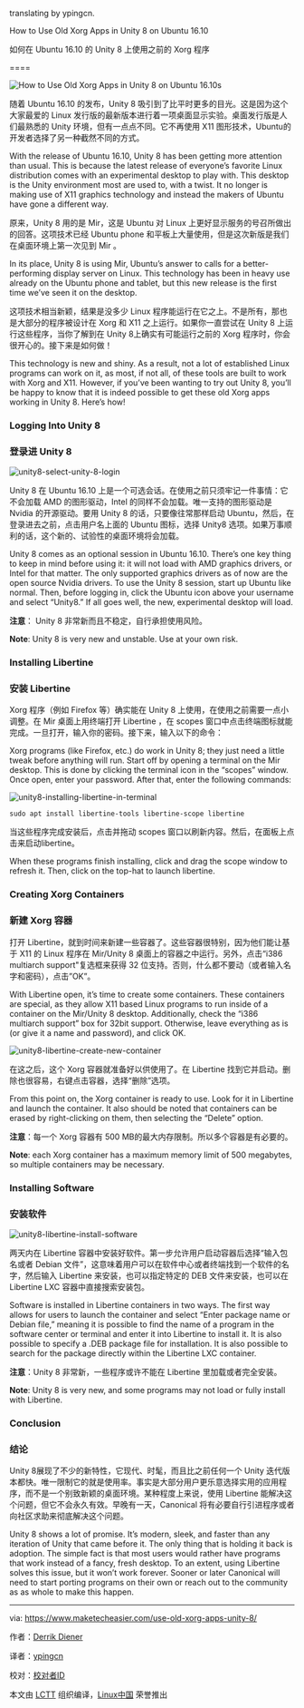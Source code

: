 translating by ypingcn.

How to Use Old Xorg Apps in Unity 8 on Ubuntu 16.10

如何在 Ubuntu 16.10 的 Unity 8 上使用之前的 Xorg 程序

====

![](https://maketecheasier-2d0f.kxcdn.com/assets/uploads/2016/10/unity8-feature-image.jpg "How to Use Old Xorg Apps in Unity 8 on Ubuntu 16.10s")

随着 Ubuntu 16.10 的发布，Unity 8 吸引到了比平时更多的目光。这是因为这个大家最爱的 Linux 发行版的最新版本进行着一项桌面显示实验。桌面发行版是人们最熟悉的 Unity 环境，但有一点点不同。它不再使用 X11 图形技术，Ubuntu的开发者选择了另一种截然不同的方式。

With the release of Ubuntu 16.10, Unity 8 has been getting more attention than usual. This is because the latest release of everyone’s favorite Linux distribution comes with an experimental desktop to play with. This desktop is the Unity environment most are used to, with a twist. It no longer is making use of X11 graphics technology and instead the makers of Ubuntu have gone a different way.

原来，Unity 8 用的是 Mir，这是 Ubuntu 对 Linux 上更好显示服务的号召所做出的回答。这项技术已经 Ubuntu phone 和平板上大量使用，但是这次新版是我们在桌面环境上第一次见到 Mir 。

In its place, Unity 8 is using Mir, Ubuntu’s answer to calls for a better-performing display server on Linux. This technology has been in heavy use already on the Ubuntu phone and tablet, but this new release is the first time we’ve seen it on the desktop.

这项技术相当新颖，结果是没多少 Linux 程序能运行在它之上。不是所有，那也是大部分的程序被设计在 Xorg 和 X11 之上运行。如果你一直尝试在 Unity 8 上运行这些程序，当你了解到在 Unity 8上确实有可能运行之前的 Xorg 程序时，你会很开心的。接下来是如何做！

This technology is new and shiny. As a result, not a lot of established Linux programs can work on it, as most, if not all, of these tools are built to work with Xorg and X11\. However, if you’ve been wanting to try out Unity 8, you’ll be happy to know that it is indeed possible to get these old Xorg apps working in Unity 8\. Here’s how!

### Logging Into Unity 8

### 登录进 Unity 8

![unity8-select-unity-8-login](https://maketecheasier-2d0f.kxcdn.com/assets/uploads/2016/10/unity8-select-unity-8-login.jpg "unity8-select-unity-8-login")

Unity 8 在 Ubuntu 16.10 上是一个可选会话。在使用之前只须牢记一件事情：它不会加载 AMD 的图形驱动，Intel 的同样不会加载。唯一支持的图形驱动是 Nvidia 的开源驱动。要用 Unity 8 的话，只要像往常那样启动 Ubuntu，然后，在登录进去之前，点击用户名上面的 Ubuntu 图标，选择 Unity8 选项。如果万事顺利的话，这个新的、试验性的桌面环境将会加载。

Unity 8 comes as an optional session in Ubuntu 16.10\. There’s one key thing to keep in mind before using it: it will not load with AMD graphics drivers, or Intel for that matter. The only supported graphics drivers as of now are the open source Nvidia drivers. To use the Unity 8 session, start up Ubuntu like normal. Then, before logging in, click the Ubuntu icon above your username and select “Unity8.” If all goes well, the new, experimental desktop will load.

**注意**： Unity 8 非常新而且不稳定，自行承担使用风险。

**Note**: Unity 8 is very new and unstable. Use at your own risk.

### Installing Libertine

### 安装 Libertine 

Xorg 程序（例如 Firefox 等）确实能在 Unity 8 上使用，在使用之前需要一点小调整。在 Mir 桌面上用终端打开 Libertine ，在 scopes 窗口中点击终端图标就能完成。一旦打开，输入你的密码。接下来，输入以下的命令：

Xorg programs (like Firefox, etc.) do work in Unity 8; they just need a little tweak before anything will run. Start off by opening a terminal on the Mir desktop. This is done by clicking the terminal icon in the “scopes” window. Once open, enter your password. After that, enter the following commands:

![unity8-installing-libertine-in-terminal](https://maketecheasier-2d0f.kxcdn.com/assets/uploads/2016/10/unity8-installing-libertine-in-terminal.jpg "unity8-installing-libertine-in-terminal")

```
sudo apt install libertine-tools libertine-scope libertine
```

当这些程序完成安装后，点击并拖动 scopes 窗口以刷新内容。然后，在面板上点击来启动libertine。

When these programs finish installing, click and drag the scope window to refresh it. Then, click on the top-hat to launch libertine.

### Creating Xorg Containers

### 新建 Xorg 容器

打开 Libertine，就到时间来新建一些容器了。这些容器很特别，因为他们能让基于 X11 的 Linux 程序在 Mir/Unity 8 桌面上的容器之中运行。另外，点击“i386 multiarch support"复选框来获得 32 位支持。否则，什么都不要动（或者输入名字和密码），点击”OK”。

With Libertine open, it’s time to create some containers. These containers are special, as they allow X11 based Linux programs to run inside of a container on the Mir/Unity 8 desktop. Additionally, check the “i386 multiarch support” box for 32bit support. Otherwise, leave everything as is (or give it a name and password), and click OK.

![unity8-libertine-create-new-container](https://maketecheasier-2d0f.kxcdn.com/assets/uploads/2016/10/unity8-libertine-create-new-container.jpg "unity8-libertine-create-new-container")

在这之后，这个 Xorg 容器就准备好以供使用了。在 Libertine 找到它并启动。删除也很容易，右键点击容器，选择“删除”选项。

From this point on, the Xorg container is ready to use. Look for it in Libertine and launch the container. It also should be noted that containers can be erased by right-clicking on them, then selecting the “Delete” option.

**注意**：每一个 Xorg 容器有 500 MB的最大内存限制。所以多个容器是有必要的。

**Note**: each Xorg container has a maximum memory limit of 500 megabytes, so multiple containers may be necessary.

### Installing Software

### 安装软件

![unity8-libertine-install-software](https://maketecheasier-2d0f.kxcdn.com/assets/uploads/2016/10/unity8-libertine-install-software.jpg "unity8-libertine-install-software")

两天内在 Libertine 容器中安装好软件。第一步允许用户启动容器后选择“输入包名或者 Debian 文件”，这意味着用户可以在软件中心或者终端找到一个软件的名字，然后输入 Libertine 来安装，也可以指定特定的 DEB 文件来安装，也可以在Libertine LXC 容器中直接搜索安装包。

Software is installed in Libertine containers in two ways. The first way allows for users to launch the container and select “Enter package name or Debian file,” meaning it is possible to find the name of a program in the software center or terminal and enter it into Libertine to install it. It is also possible to specify a .DEB package file for installation. It is also possible to search for the package directly within the Libertine LXC container.

**注意**：Unity 8 非常新，一些程序或许不能在 Libertine 里加载或者完全安装。

**Note**: Unity 8 is very new, and some programs may not load or fully install with Libertine.

### Conclusion

### 结论

Unity 8展现了不少的新特性，它现代、时髦，而且比之前任何一个 Unity 迭代版本都快。唯一限制它的就是使用率。事实是大部分用户更乐意选择实用的应用程序，而不是一个别致新颖的桌面环境。某种程度上来说，使用 Libertine 能解决这个问题，但它不会永久有效。早晚有一天，Canonical 将有必要自行引进程序或者向社区求助来彻底解决这个问题。

Unity 8 shows a lot of promise. It’s modern, sleek, and faster than any iteration of Unity that came before it. The only thing that is holding it back is adoption. The simple fact is that most users would rather have programs that work instead of a fancy, fresh desktop. To an extent, using Libertine solves this issue, but it won’t work forever. Sooner or later Canonical will need to start porting programs on their own or reach out to the community as as whole to make this happen.

--------------------------------------------------------------------------------

via: https://www.maketecheasier.com/use-old-xorg-apps-unity-8/

作者：[Derrik Diener][a]

译者：[ypingcn](https://github.com/ypingcn)

校对：[校对者ID](https://github.com/校对者ID)

本文由 [LCTT](https://github.com/LCTT/TranslateProject) 组织编译，[Linux中国](https://linux.cn/) 荣誉推出

[a]:https://www.maketecheasier.com/author/derrikdiener/
[1]:https://www.maketecheasier.com/use-old-xorg-apps-unity-8/#respond

[3]:https://www.maketecheasier.com/shimo-vpn-client-for-mac/
[4]:https://www.maketecheasier.com/schedule-windows-empty-recycle-bin/
[5]:mailto:?subject=How%20to%20Use%20Old%20Xorg%20Apps%20in%20Unity%208%20on%20Ubuntu%2016.10&body=https%3A%2F%2Fwww.maketecheasier.com%2Fuse-old-xorg-apps-unity-8%2F
[6]:http://twitter.com/share?url=https%3A%2F%2Fwww.maketecheasier.com%2Fuse-old-xorg-apps-unity-8%2F&text=How+to+Use+Old+Xorg+Apps+in+Unity+8+on+Ubuntu+16.10
[7]:http://www.facebook.com/sharer.php?u=https%3A%2F%2Fwww.maketecheasier.com%2Fuse-old-xorg-apps-unity-8%2F
[8]:https://www.maketecheasier.com/category/linux-tips/
